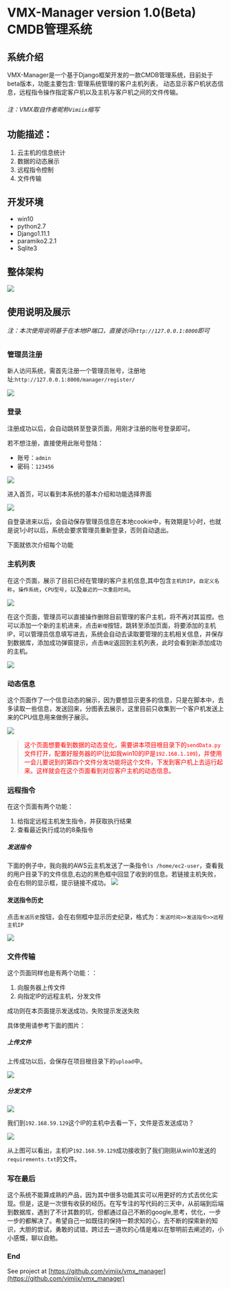 # VMX-Manager version 1.0(Beta) CMDB管理系统

## 系统介绍

VMX-Manager是一个基于Django框架开发的一款CMDB管理系统，目前处于beta版本，功能主要包含: 管理系统管理的客户主机列表， 动态显示客户机状态信息，远程指令操作指定客户机以及主机与客户机之间的文件传输。

###### 注：VMX取自作者昵称`Vimiix`缩写

## 功能描述：

1. 云主机的信息统计
2. 数据的动态展示
3. 远程指令控制
4. 文件传输

## 开发环境

- win10
- python2.7
- Django1.11.1
- paramiko2.2.1
- Sqlite3

## 整体架构

![](/static/img/readme/flow.png)

## 使用说明及展示

###### *注：本次使用说明基于在本地IP端口，直接访问`http://127.0.0.1:8000`即可*

### 管理员注册

新人访问系统，需首先注册一个管理员账号，注册地址:`http://127.0.0.1:8000/manager/register/`

![](/static/img/readme/register.png)

### 登录

注册成功以后，会自动跳转至登录页面，用刚才注册的账号登录即可。

若不想注册，直接使用此账号登陆：

- 账号：`admin`
- 密码：`123456`

![](/static/img/readme/login.png)

进入首页，可以看到本系统的基本介绍和功能选择界面

![](/static/img/readme/index.png)

自登录进来以后，会自动保存管理员信息在本地cookie中，有效期是1小时，也就是说1小时以后，系统会要求管理员重新登录，否则自动退出。

下面就依次介绍每个功能

### 主机列表

在这个页面，展示了目前已经在管理的客户主机信息,其中包含`主机的IP`，`自定义名称`，`操作系统`，`CPU型号`，以及`最近的一次重启时间`。

![](/static/img/readme/host.png)

在这个页面，管理员可以直接操作删除目前管理的客户主机，将不再对其监控。也可以添加一个新的主机进来，点击`新增`按钮，跳转至添加页面，将要添加的主机IP，可以管理员信息填写进去，系统会自动去读取要管理的主机相关信息，并保存到数据库，添加成功弹窗提示，点击`确定`返回到主机列表，此时会看到新添加成功的主机。

![](/static/img/readme/add_host.png)

### 动态信息

这个页面作了一个信息动态的展示，因为要想显示更多的信息，只是在脚本中，去多读取一些信息，发送回来，分图表去展示，这里目前只收集到一个客户机发送上来的CPU信息用来做例子展示。

![](/static/img/readme/cpu.png)

> <font color='red'>这个页面想要看到数据的动态变化，需要讲本项目根目录下的`sendData.py`文件打开，配置好服务器的IP(比如我win10的IP是`192.168.1.109`)，并使用一会儿要说到的第四个文件分发功能将这个文件，下发到客户机上去运行起来。这样就会在这个页面看到对应客户主机的动态信息。</font>

### 远程指令

在这个页面有两个功能：

1. 给指定远程主机发生指令，并获取执行结果
2. 查看最近执行成功的8条指令


##### 发送指令
下面的例子中，我向我的AWS云主机发送了一条指令`ls /home/ec2-user`，查看我的用户目录下的文件信息,右边的黑色框中回显了收到的信息。若链接主机失败，会在右侧的显示框，提示链接不成功。
![](/static/img/readme/remote.png)

#### 发送指令历史

点击`发送历史`按钮，会在右侧框中显示历史纪录，格式为：`发送时间>>发送指令>>远程主机IP`

![](/static/img/readme/history.png)

### 文件传输

这个页面同样也是有两个功能：：

1. 向服务器上传文件
2. 向指定IP的远程主机，分发文件

成功则在本页面提示发送成功，失败提示发送失败

具体使用请参考下面的图片：

##### 上传文件

上传成功以后，会保存在项目根目录下的`upload`中。

![](/static/img/readme/upload.png)

##### 分发文件

![](/static/img/readme/put.png)

我们到`192.168.59.129`这个IP的主机中去看一下，文件是否发送成功？

![](/static/img/readme/verify.png)

从上图可以看出，主机IP`192.168.59.129`成功接收到了我们刚刚从win10发送的`requirements.txt`的文件。

### 写在最后

这个系统不能算成熟的产品，因为其中很多功能其实可以用更好的方式去优化实现。但是，这是一次很有收获的经历。在写专注的写代码的三天中，从前端到后端到数据库，遇到了不计其数的坑，但都通过自己不断的google,思考，优化，一步一步的都解决了。希望自己一如既往的保持一颗求知的心，去不断的探索新的知识，大胆的尝试，勇敢的试错，跨过去一道坎的心情是难以在黎明前去阐述的，小小感慨，聊以自勉。


### End

See project at [https://github.com/vimiix/vmx_manager](https://github.com/vimiix/vmx_manager)
